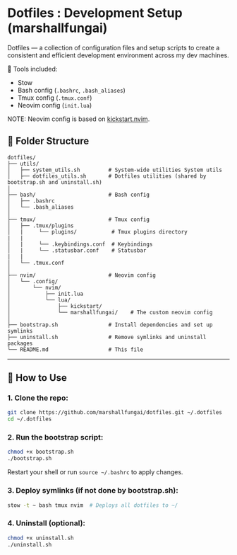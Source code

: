 # Dotfiles : Development Setup (marshallfungai)

Dotfiles — a collection of configuration files and setup scripts to create a consistent and efficient development environment across my dev machines.

🔧 Tools included:
- Stow
- Bash config (`.bashrc`, `.bash_aliases`)
- Tmux config (`.tmux.conf`)
- Neovim config (`init.lua`) 

NOTE: Neovim config is based on [kickstart.nvim](https://github.com/nvim-lua/kickstart.nvim).

## 📁 Folder Structure

```
dotfiles/
├── utils/                      
│   ├── system_utils.sh         # System-wide utilities System utils
│   ├── dotfiles_utils.sh       # Dotfiles utilities (shared by bootstrap.sh and uninstall.sh)
│
├── bash/                       # Bash config
│   ├── .bashrc
│   └── .bash_aliases
│
├── tmux/                       # Tmux config
│   ├── .tmux/plugins           
│   |     └── plugins/           # Tmux plugins directory  
|   |
│   |     └── .keybindings.conf  # Keybindings  
│   |     └── .statusbar.conf    # Statusbar
|   | 
│   └── .tmux.conf
│   
├── nvim/                       # Neovim config
│   └── .config/
│       └── nvim/
│           ├── init.lua
│           └── lua/
│               ├── kickstart/
│               └── marshallfungai/    # The custom neovim config
│
├── bootstrap.sh                # Install dependencies and set up symlinks
├── uninstall.sh                # Remove symlinks and uninstall packages
└── README.md                   # This file
``` 
---

## 🚀 How to Use

### 1. Clone the repo:
```bash
git clone https://github.com/marshallfungai/dotfiles.git ~/.dotfiles
cd ~/.dotfiles
```

### 2. Run the bootstrap script:
```bash
chmod +x bootstrap.sh
./bootstrap.sh
```
Restart your shell or run `source ~/.bashrc` to apply changes.

### 3. Deploy symlinks (if not done by bootstrap.sh):
```bash
stow -t ~ bash tmux nvim  # Deploys all dotfiles to ~/
```

### 4. Uninstall (optional):
```bash
chmod +x uninstall.sh
./uninstall.sh
```


    
